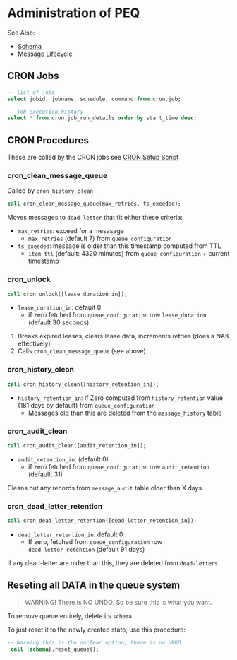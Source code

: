 # Administration of PEQ

See Also:
* [Schema](./SCHEMA.md)
* [Message Lifecycle](./MESSAGE_LIFECYCLE.md)

## CRON Jobs

```sql
-- list of jobs
select jobid, jobname, schedule, command from cron.job;

-- job execution history
select * from cron.job_run_details order by start_time desc;
```

## CRON Procedures

These are called by the CRON jobs see [CRON Setup Script](../data/sql/800_Cron_Setup.sql)

### cron_clean_message_queue

Called by `cron_history_clean`

```sql
call cron_clean_message_queue(max_retries, ts_exeeded);
```

Moves messages to `dead-letter` that fit either these criteria:

- `max_retries`: exceed for a mesasage
    - `max_retries` (default 7) from `queue_configuration`
- `ts_exeeded`: message is older than this timestamp computed from TTL
  - `item_ttl` (default: 4320 minutes) from `queue_configuration` + current timestamp



### cron_unlock

```sql
call cron_unlock([lease_duration_in]);
```

- `lease_duration_in`: default 0
  - if zero fetched from `queue_configuration` row `lease_duration` (default 30 seconds)

1. Breaks expired leases, clears lease data, increments retries (does a NAK effectively)
2. Calls `cron_clean_message_queue` (see above)

### cron_history_clean

```sql
call cron_history_clean([history_retention_in]);
```
* `history_retention_in`: If Zero computed from `history_retention` value (181 days by default) from `queue_configuration`
   - Messages old than this are deleted from the `message_history` table


### cron_audit_clean

```sql
call cron_audit_clean([audit_retention_in]);
```

- `audit_retention_in`: (default 0)
  - if zero fetched from `queue_configuration` row `audit_retention` (defaullt 31)

Cleans out any records from `message_audit` table older than X days.

### cron_dead_letter_retention

```sql
call cron_dead_letter_retention([dead_letter_retention_in]);
```

* `dead_letter_retention_in`: default 0
   - If zero, fetched from `queue_configuration` row `dead_letter_retention` (default 91 days)

If any dead-letter are older than this, they are deleted from `dead-letters`.

## Reseting all DATA in the queue system

> WARNING! There is NO UNDO. So be sure this is what you want.

To remove queue entirely, delete its `schema`. 

To just reset it to the newly created state, use this procedure:

```sql
-- Warning this is the nuclear option, there is no UNDO
 call {schema}.reset_queue();
```

